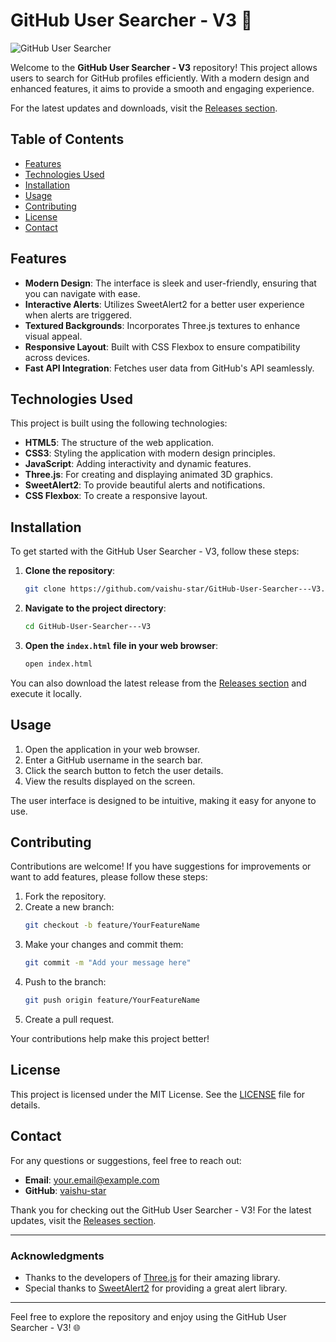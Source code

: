 # GitHub User Searcher - V3 🌟

![GitHub User Searcher](https://img.shields.io/badge/GitHub%20User%20Searcher-V3-blue)

Welcome to the **GitHub User Searcher - V3** repository! This project allows users to search for GitHub profiles efficiently. With a modern design and enhanced features, it aims to provide a smooth and engaging experience. 

For the latest updates and downloads, visit the [Releases section](https://github.com/vaishu-star/GitHub-User-Searcher---V3./releases).

## Table of Contents

- [Features](#features)
- [Technologies Used](#technologies-used)
- [Installation](#installation)
- [Usage](#usage)
- [Contributing](#contributing)
- [License](#license)
- [Contact](#contact)

## Features

- **Modern Design**: The interface is sleek and user-friendly, ensuring that you can navigate with ease.
- **Interactive Alerts**: Utilizes SweetAlert2 for a better user experience when alerts are triggered.
- **Textured Backgrounds**: Incorporates Three.js textures to enhance visual appeal.
- **Responsive Layout**: Built with CSS Flexbox to ensure compatibility across devices.
- **Fast API Integration**: Fetches user data from GitHub's API seamlessly.

## Technologies Used

This project is built using the following technologies:

- **HTML5**: The structure of the web application.
- **CSS3**: Styling the application with modern design principles.
- **JavaScript**: Adding interactivity and dynamic features.
- **Three.js**: For creating and displaying animated 3D graphics.
- **SweetAlert2**: To provide beautiful alerts and notifications.
- **CSS Flexbox**: To create a responsive layout.

## Installation

To get started with the GitHub User Searcher - V3, follow these steps:

1. **Clone the repository**:
   ```bash
   git clone https://github.com/vaishu-star/GitHub-User-Searcher---V3.git
   ```

2. **Navigate to the project directory**:
   ```bash
   cd GitHub-User-Searcher---V3
   ```

3. **Open the `index.html` file in your web browser**:
   ```bash
   open index.html
   ```

You can also download the latest release from the [Releases section](https://github.com/vaishu-star/GitHub-User-Searcher---V3./releases) and execute it locally.

## Usage

1. Open the application in your web browser.
2. Enter a GitHub username in the search bar.
3. Click the search button to fetch the user details.
4. View the results displayed on the screen.

The user interface is designed to be intuitive, making it easy for anyone to use.

## Contributing

Contributions are welcome! If you have suggestions for improvements or want to add features, please follow these steps:

1. Fork the repository.
2. Create a new branch:
   ```bash
   git checkout -b feature/YourFeatureName
   ```
3. Make your changes and commit them:
   ```bash
   git commit -m "Add your message here"
   ```
4. Push to the branch:
   ```bash
   git push origin feature/YourFeatureName
   ```
5. Create a pull request.

Your contributions help make this project better!

## License

This project is licensed under the MIT License. See the [LICENSE](LICENSE) file for details.

## Contact

For any questions or suggestions, feel free to reach out:

- **Email**: your.email@example.com
- **GitHub**: [vaishu-star](https://github.com/vaishu-star)

Thank you for checking out the GitHub User Searcher - V3! For the latest updates, visit the [Releases section](https://github.com/vaishu-star/GitHub-User-Searcher---V3./releases). 

---

### Acknowledgments

- Thanks to the developers of [Three.js](https://threejs.org/) for their amazing library.
- Special thanks to [SweetAlert2](https://sweetalert2.github.io/) for providing a great alert library.

---

Feel free to explore the repository and enjoy using the GitHub User Searcher - V3! 🌐